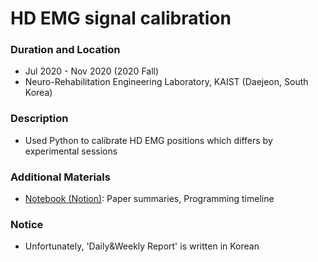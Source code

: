 # HD EMG signal calibration

### Duration and Location
- Jul 2020 - Nov 2020 (2020 Fall)
- Neuro-Rehabilitation Engineering Laboratory, KAIST (Daejeon, South Korea)

### Description
- Used Python to calibrate HD EMG positions which differs by experimental sessions

### Additional Materials
- [Notebook (Notion)](https://www.notion.so/SubNote-c44b5edc2bce4f158651a44a88177dc6): Paper summaries, Programming timeline

### Notice
- Unfortunately, 'Daily&Weekly Report' is written in Korean

<br>
